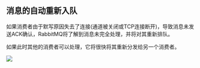 ## 消息的自动重新入队

如果消费者由于默写原因失去了连接(通道被关闭或TCP连接断开)，导致消息未发送ACK确认，RabbitMQ将了解到消息未完全处理，并将对其重新排队。

如果此时其他的消费者可以处理，它将很快将其重新分发给另一个消费者。

![](https://note.youdao.com/yws/api/personal/file/4797A0E104854EA4976A22F978843FFF?method=download&shareKey=b55aa1f1f8a259fbf323806cd3b1dfd1)